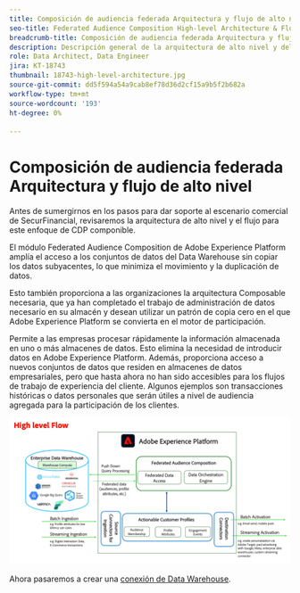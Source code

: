 ```yaml
---
title: Composición de audiencia federada Arquitectura y flujo de alto nivel
seo-title: Federated Audience Composition High-level Architecture & Flow | Engage with Audiences from your Data Warehouse using Federated Audience Composition
breadcrumb-title: Composición de audiencia federada Arquitectura y flujo de alto nivel
description: Descripción general de la arquitectura de alto nivel y del flujo de Composición de audiencias federada.
role: Data Architect, Data Engineer
jira: KT-18743
thumbnail: 18743-high-level-architecture.jpg
source-git-commit: dd5f594a54a9cab8ef78d36d2cf15a9b5f2b682a
workflow-type: tm+mt
source-wordcount: '193'
ht-degree: 0%

---
```



# Composición de audiencia federada Arquitectura y flujo de alto nivel

Antes de sumergirnos en los pasos para dar soporte al escenario comercial de SecurFinancial, revisaremos la arquitectura de alto nivel y el flujo para este enfoque de CDP componible.

El módulo Federated Audience Composition de Adobe Experience Platform amplía el acceso a los conjuntos de datos del Data Warehouse sin copiar los datos subyacentes, lo que minimiza el movimiento y la duplicación de datos.

Esto también proporciona a las organizaciones la arquitectura Composable necesaria, que ya han completado el trabajo de administración de datos necesario en su almacén y desean utilizar un patrón de copia cero en el que Adobe Experience Platform se convierta en el motor de participación.

Permite a las empresas procesar rápidamente la información almacenada en uno o más almacenes de datos. Esto elimina la necesidad de introducir datos en Adobe Experience Platform. Además, proporciona acceso a nuevos conjuntos de datos que residen en almacenes de datos empresariales, pero que hasta ahora no han sido accesibles para los flujos de trabajo de experiencia del cliente. Algunos ejemplos son transacciones históricas o datos personales que serán útiles a nivel de audiencia agregada para la participación de los clientes.

![fac-Architecture](assets/fac-architecture.png)

Ahora pasaremos a crear una [conexión de Data Warehouse](data-warehouse-connection.md).

